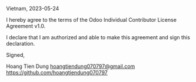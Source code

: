 Vietnam, 2023-05-24

I hereby agree to the terms of the Odoo Individual Contributor License Agreement v1.0.

I declare that I am authorized and able to make this agreement and sign this declaration.

Signed,

Hoang Tien Dung hoangtiendung070797@gmail.com https://github.com/hoangtiendung070797
